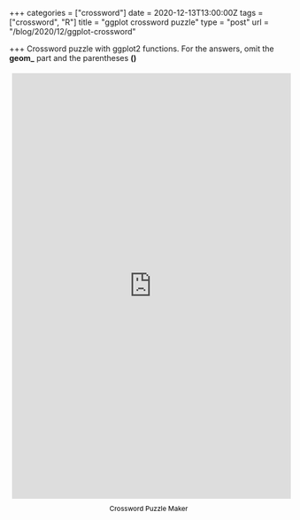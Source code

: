 +++
categories = ["crossword"]
date = 2020-12-13T13:00:00Z
tags = ["crossword", "R"]
title = "ggplot crossword puzzle"
type = "post"
url = "/blog/2020/12/ggplot-crossword"

+++
Crossword puzzle with ggplot2 functions. For the answers, omit the **geom_** part and the parentheses **()**

<div style="margin:auto; display:flex; flex-direction:column; height:800px; max-width:800px"> <iframe border="0" src="https://crosswordlabs.com/embed/ggplot-geoms" style="flex:1; width:100%; padding:5px 0px 0 5px; border:0px solid black; "></iframe> <a target="_blank" style="align-self:center; font-size:12px; color:black; padding-top:10px; text-decoration:none;text-align:center" href="https://crosswordlabs.com">Crossword Puzzle Maker</a> </div>